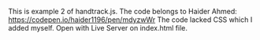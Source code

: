This is example 2 of handtrack.js. The code belongs to Haider Ahmed: https://codepen.io/haider1196/pen/mdyzwWr
The code lacked CSS which I added myself.
Open with Live Server on index.html file. 